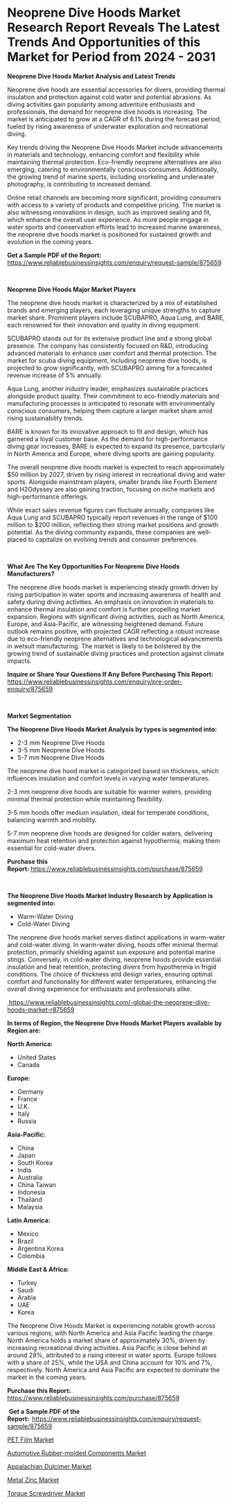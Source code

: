 <p><h1>Neoprene Dive Hoods Market Research Report Reveals The Latest Trends And Opportunities of this Market for Period from 2024 - 2031</h1></p><p><strong>Neoprene Dive Hoods Market Analysis and Latest Trends</strong></p>
<p><p>Neoprene dive hoods are essential accessories for divers, providing thermal insulation and protection against cold water and potential abrasions. As diving activities gain popularity among adventure enthusiasts and professionals, the demand for neoprene dive hoods is increasing. The market is anticipated to grow at a CAGR of 6.1% during the forecast period, fueled by rising awareness of underwater exploration and recreational diving.</p><p>Key trends driving the Neoprene Dive Hoods Market include advancements in materials and technology, enhancing comfort and flexibility while maintaining thermal protection. Eco-friendly neoprene alternatives are also emerging, catering to environmentally conscious consumers. Additionally, the growing trend of marine sports, including snorkeling and underwater photography, is contributing to increased demand. </p><p>Online retail channels are becoming more significant, providing consumers with access to a variety of products and competitive pricing. The market is also witnessing innovations in design, such as improved sealing and fit, which enhance the overall user experience. As more people engage in water sports and conservation efforts lead to increased marine awareness, the neoprene dive hoods market is positioned for sustained growth and evolution in the coming years.</p></p>
<p><strong>Get a Sample PDF of the Report:&nbsp;</strong> <a href="https://www.reliablebusinessinsights.com/enquiry/request-sample/875659">https://www.reliablebusinessinsights.com/enquiry/request-sample/875659</a></p>
<p>&nbsp;</p>
<p><strong>Neoprene Dive Hoods Major Market Players</strong></p>
<p><p>The neoprene dive hoods market is characterized by a mix of established brands and emerging players, each leveraging unique strengths to capture market share. Prominent players include SCUBAPRO, Aqua Lung, and BARE, each renowned for their innovation and quality in diving equipment.</p><p>SCUBAPRO stands out for its extensive product line and a strong global presence. The company has consistently focused on R&D, introducing advanced materials to enhance user comfort and thermal protection. The market for scuba diving equipment, including neoprene dive hoods, is projected to grow significantly, with SCUBAPRO aiming for a forecasted revenue increase of 5% annually.</p><p>Aqua Lung, another industry leader, emphasizes sustainable practices alongside product quality. Their commitment to eco-friendly materials and manufacturing processes is anticipated to resonate with environmentally conscious consumers, helping them capture a larger market share amid rising sustainability trends.</p><p>BARE is known for its innovative approach to fit and design, which has garnered a loyal customer base. As the demand for high-performance diving gear increases, BARE is expected to expand its presence, particularly in North America and Europe, where diving sports are gaining popularity.</p><p>The overall neoprene dive hoods market is expected to reach approximately $50 million by 2027, driven by rising interest in recreational diving and water sports. Alongside mainstream players, smaller brands like Fourth Element and H2Odyssey are also gaining traction, focusing on niche markets and high-performance offerings.</p><p>While exact sales revenue figures can fluctuate annually, companies like Aqua Lung and SCUBAPRO typically report revenues in the range of $100 million to $200 million, reflecting their strong market positions and growth potential. As the diving community expands, these companies are well-placed to capitalize on evolving trends and consumer preferences.</p></p>
<p>&nbsp;</p>
<p><strong>What Are The Key Opportunities For Neoprene Dive Hoods Manufacturers?</strong></p>
<p><p>The neoprene dive hoods market is experiencing steady growth driven by rising participation in water sports and increasing awareness of health and safety during diving activities. An emphasis on innovation in materials to enhance thermal insulation and comfort is further propelling market expansion. Regions with significant diving activities, such as North America, Europe, and Asia-Pacific, are witnessing heightened demand. Future outlook remains positive, with projected CAGR reflecting a robust increase due to eco-friendly neoprene alternatives and technological advancements in wetsuit manufacturing. The market is likely to be bolstered by the growing trend of sustainable diving practices and protection against climate impacts.</p></p>
<p><strong>Inquire or Share Your Questions If Any Before Purchasing This Report:</strong> <a href="https://www.reliablebusinessinsights.com/enquiry/pre-order-enquiry/875659">https://www.reliablebusinessinsights.com/enquiry/pre-order-enquiry/875659</a></p>
<p>&nbsp;</p>
<p><strong>Market Segmentation</strong></p>
<p><strong>The Neoprene Dive Hoods Market Analysis by types is segmented into:</strong></p>
<p><ul><li>2-3 mm Neoprene Dive Hoods</li><li>3-5 mm Neoprene Dive Hoods</li><li>5-7 mm Neoprene Dive Hoods</li></ul></p>
<p><p>The neoprene dive hood market is categorized based on thickness, which influences insulation and comfort levels in varying water temperatures. </p><p>2-3 mm neoprene dive hoods are suitable for warmer waters, providing minimal thermal protection while maintaining flexibility. </p><p>3-5 mm hoods offer medium insulation, ideal for temperate conditions, balancing warmth and mobility. </p><p>5-7 mm neoprene dive hoods are designed for colder waters, delivering maximum heat retention and protection against hypothermia, making them essential for cold-water divers.</p></p>
<p><strong>Purchase this Report:&nbsp;</strong><a href="https://www.reliablebusinessinsights.com/purchase/875659">https://www.reliablebusinessinsights.com/purchase/875659</a></p>
<p>&nbsp;</p>
<p><strong>The Neoprene Dive Hoods Market Industry Research by Application is segmented into:</strong></p>
<p><ul><li>Warm-Water Diving</li><li>Cold-Water Diving</li></ul></p>
<p><p>The neoprene dive hoods market serves distinct applications in warm-water and cold-water diving. In warm-water diving, hoods offer minimal thermal protection, primarily shielding against sun exposure and potential marine stings. Conversely, in cold-water diving, neoprene hoods provide essential insulation and heat retention, protecting divers from hypothermia in frigid conditions. The choice of thickness and design varies, ensuring optimal comfort and functionality for different water temperatures, enhancing the overall diving experience for enthusiasts and professionals alike.</p></p>
<p><a href="https://www.reliablebusinessinsights.com/-global-the-neoprene-dive-hoods-market-r875659">&nbsp;https://www.reliablebusinessinsights.com/-global-the-neoprene-dive-hoods-market-r875659</a></p>
<p><strong>In terms of Region, the Neoprene Dive Hoods Market Players available by Region are:</strong></p>
<p>
    <p> <strong> North America: </strong>
        <ul>
            <li>United States</li>
            <li>Canada</li>
        </ul>
        </p> 
    <p> <strong> Europe: </strong>
        <ul>
            <li>Germany</li>
            <li>France</li>
            <li>U.K.</li>
            <li>Italy</li>
            <li>Russia</li>
        </ul>
        </p> 
    <p> <strong> Asia-Pacific: </strong>
        <ul>
            <li>China</li>
            <li>Japan</li>
            <li>South Korea</li>
            <li>India</li>
            <li>Australia</li>
            <li>China Taiwan</li>
            <li>Indonesia</li>
            <li>Thailand</li>
            <li>Malaysia</li>
        </ul>
        </p> 
    <p> <strong> Latin America: </strong>
        <ul>
            <li>Mexico</li>
            <li>Brazil</li>
            <li>Argentina Korea</li>
            <li>Colombia</li>
        </ul>
        </p> 
    <p> <strong> Middle East & Africa: </strong>
        <ul>
            <li>Turkey</li>
            <li>Saudi</li>
            <li>Arabia</li>
            <li>UAE</li>
            <li>Korea</li>
        </ul>
    </p>
    </p>
<p><p>The Neoprene Dive Hoods Market is experiencing notable growth across various regions, with North America and Asia Pacific leading the charge. North America holds a market share of approximately 30%, driven by increasing recreational diving activities. Asia Pacific is close behind at around 28%, attributed to a rising interest in water sports. Europe follows with a share of 25%, while the USA and China account for 10% and 7%, respectively. North America and Asia Pacific are expected to dominate the market in the coming years.</p></p>
<p><strong>Purchase this Report: </strong><a href="https://www.reliablebusinessinsights.com/purchase/875659">https://www.reliablebusinessinsights.com/purchase/875659</a></p>
<p>&nbsp;<strong>Get a Sample PDF of the Report:&nbsp;&nbsp;</strong><a href="https://www.reliablebusinessinsights.com/enquiry/request-sample/875659">https://www.reliablebusinessinsights.com/enquiry/request-sample/875659</a></p>
<p><strong></strong></p>
<p><p><a href="https://www.linkedin.com/pulse/pet-film-market2024-2031-industry-insights-investment-070be?trackingId=2%2BOOocrLS%2BOgZqAdsv6OIg%3D%3D">PET Film Market</a></p><p><a href="https://medium.com/@dereodrews76856/global-automotive-rubber-molded-components-market-size-share-analysis-by-product-type-by-30d55c3ab75f">Automotive Rubber-molded Components Market</a></p><p><a href="https://www.linkedin.com/pulse/appalachian-dulcimer-market-size-growth-industry-analysis-segmentation-tdoxe?trackingId=HWbP7x%2B7RH65Lak1Vxf7zA%3D%3D">Appalachian Dulcimer Market</a></p><p><a href="https://www.linkedin.com/pulse/global-metal-zinc-market-size-expected-experience-cagr-kz4ue?trackingId=tx6PH6ivQsejRMbjaPKK1g%3D%3D">Metal Zinc Market</a></p><p><a href="https://www.linkedin.com/pulse/insights-torque-screwdriver-market-share-competitive-landscape-gawmc?trackingId=MK8iAYW8SiGLYw17yo%2FcbQ%3D%3D">Torque Screwdriver Market</a></p></p>